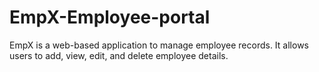# EmpX-Employee-portal
EmpX is a web-based application to manage employee records. It allows users to add, view, edit, and delete employee details.
